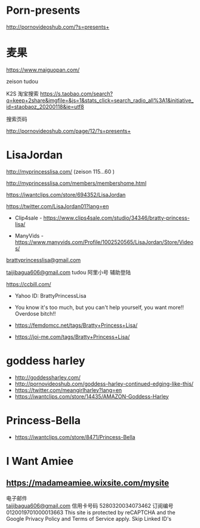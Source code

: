 # Porn-presents
http://pornovideoshub.com/?s=presents+


# 麦果
https://www.maiguopan.com/

zeison tudou

K2S 淘宝搜索
https://s.taobao.com/search?q=keep+2share&imgfile=&js=1&stats_click=search_radio_all%3A1&initiative_id=staobaoz_20200118&ie=utf8

搜索页码

http://pornovideoshub.com/page/12/?s=presents+


# LisaJordan
http://myprincesslisa.com/  (zeison 115...60 )

http://myprincesslisa.com/members/membershome.html

https://iwantclips.com/store/694352/LisaJordan 

https://twitter.com/LisaJordan01?lang=en

- Clip4sale -  https://www.clips4sale.com/studio/34346/bratty-princess-lisa/ 

- ManyVids - https://www.manyvids.com/Profile/1002520565/LisaJordan/Store/Videos/

brattyprincesslisa@gmail.com

taijibagua606@gmail.com  tudou   阿里小号 辅助登陆

https://ccbill.com/

- Yahoo ID: BrattyPrincessLisa 

- You know it's too much, but you can't help yourself, you want more!! Overdose bitch!!

- https://femdomcc.net/tags/Bratty+Princess+Lisa/

- https://joi-me.com/tags/Bratty+Princess+Lisa/


#  goddess harley

- http://goddessharley.com/
- http://pornovideoshub.com/goddess-harley-continued-edging-like-this/
- https://twitter.com/meangirlharley?lang=en
- https://iwantclips.com/store/14435/AMAZON-Goddess-Harley

# Princess-Bella

- https://iwantclips.com/store/8471/Princess-Bella

# I Want Amiee 
https://madameamiee.wixsite.com/mysite 
-------------------------------------------


电子邮件	
taijibagua606@gmail.com
信用卡号码
5280320034073462
订阅编号	
0120019701000013663
This site is protected by reCAPTCHA and the Google Privacy Policy and Terms of Service apply.
Skip Linked ID's

